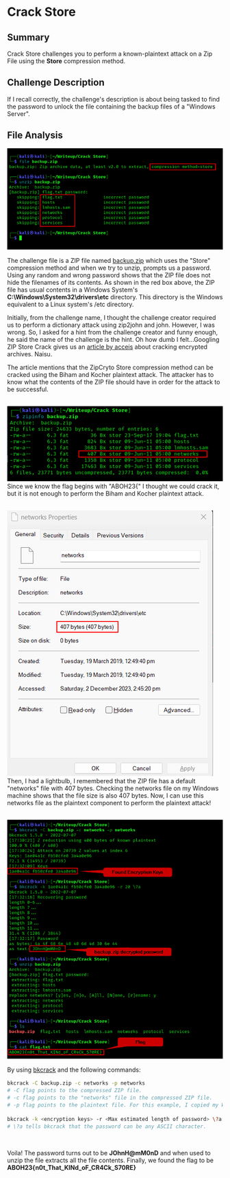 # Crack Store

## Summary
Crack Store challenges you to perform a known-plaintext attack on a Zip File using the **Store** compression method.

## Challenge Description
If I recall correctly, the challenge's description is about being tasked to find the password to unlock the file containing the backup files of a "Windows Server".

## File Analysis
![](images/1.png)
<br>

The challenge file is a ZIP file named [backup.zip](backup.zip) which uses the "Store" compression method and when we try to unzip, prompts us a password. Using any random and wrong password shows that the ZIP file does not hide the filenames of its contents. As shown in the red box above, the ZIP file has usual contents in a Windows System's **C:\Windows\System32\drivers\etc** directory. This directory is the Windows equivalent to a Linux system's /etc directory.
<br>

Initially, from the challenge name, I thought the challenge creator required us to perform a dictionary attack using zip2john and john. However, I was wrong. So, I asked for a hint from the challenge creator and funny enough, he said the name of the challenge is the hint. Oh how dumb I felt...Googling ZIP Store Crack gives us an [article by acceis](https://www.acceis.fr/cracking-encrypted-archives-pkzip-zip-zipcrypto-winzip-zip-aes-7-zip-rar/) about cracking encrypted archives. Naisu.
<br>

The article mentions that the ZipCryto Store compression method can be cracked using the Biham and Kocher plaintext attack. The attacker has to know what the contents of the ZIP file should have in order for the attack to be successful.
<br>
<br>

![](images/2.png)
<br>
Since we know the flag begins with "ABOH23{" I thought we could crack it, but it is not enough to perform the Biham and Kocher plaintext attack.
<br>
<br>

![](images/3.png)
<br>
Then, I had a lightbulb, I remembered that the ZIP file has a default "networks" file with 407 bytes. Checking the networks file on my Windows machine shows that the file size is also 407 bytes. Now, I can use this networks file as the plaintext component to perform the plaintext attack!
<br>
<br>

![](images/4.png)
<br>

By using [bkcrack](https://github.com/kimci86/bkcrack) and the following commands:
```bash
bkcrack -C backup.zip -c networks -p networks
# -C flag points to the compressed ZIP file.
# -c flag points to the "networks" file in the compressed ZIP file.
# -p flag points to the plaintext file. For this example, I copied my Windows networks file to my Kali machine with the same name.

bkcrack -k <encryption keys> -r <Max estimated length of password> \?a
# \?a tells bkcrack that the password can be any ASCII character.
```

<br>

Voila! The password turns out to be **JOhnH@mM0nD** and when used to unzip the file extracts all the file contents. Finally, we found the flag to be **ABOH23{n0t_That_KINd_oF_CR4Ck_S70RE}**
